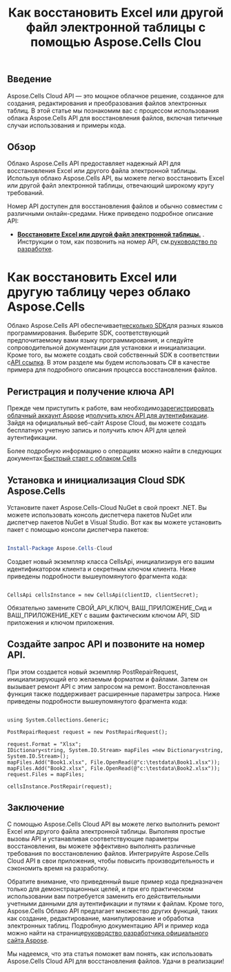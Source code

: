 ﻿---
title: Как восстановить Excel или другой файл электронной таблицы с помощью Aspose.Cells Clou
type: docs
url: /ru/how-to-repair-excel-file
description: Как восстановить Excel или другой файл электронной таблицы через облако Aspose.Cells
weight: 10
---
## Введение
Aspose.Cells Cloud API — это мощное облачное решение, созданное для создания, редактирования и преобразования файлов электронных таблиц. В этой статье мы познакомим вас с процессом использования облака Aspose.Cells API для восстановления файлов, включая типичные случаи использования и примеры кода.

## Обзор

Облако Aspose.Cells API предоставляет надежный API для восстановления Excel или другого файла электронной таблицы. Используя облако Aspose.Cells API, вы можете легко восстановить Excel или другой файл электронной таблицы, отвечающий широкому кругу требований.

Номер API доступен для восстановления файлов и обычно совместим с различными онлайн-средами. Ниже приведено подробное описание API:

- **[Восстановите Excel или другой файл электронной таблицы.](https://reference.aspose.cloud/cells/#/LightCells/PostRepair)** . Инструкции о том, как позвонить на номер API, см.[руководство по разработке](https://docs.aspose.cloud/cells/repair/).


# Как восстановить Excel или другую таблицу через облако Aspose.Cells

 Облако Aspose.Cells API обеспечивает[несколько SDK](https://github.com/aspose-cells-cloud)для разных языков программирования. Выберите SDK, соответствующий предпочитаемому вами языку программирования, и следуйте сопроводительной документации для установки и инициализации. Кроме того, вы можете создать свой собственный SDK в соответствии с[API ссылка](https://reference.aspose.cloud/cells/). В этом разделе мы будем использовать C# в качестве примера для подробного описания процесса восстановления файлов.


## Регистрация и получение ключа API

 Прежде чем приступить к работе, вам необходимо[зарегистрировать облачный аккаунт Aspose](https://id.containerize.com/signup) и[получить ключ API для аутентификации](https://dashboard.aspose.cloud/applications). Зайдя на официальный веб-сайт Aspose Cloud, вы можете создать бесплатную учетную запись и получить ключ API для целей аутентификации.

 Более подробную информацию о операциях можно найти в следующих документах:[Быстрый старт с облаком Cells](https://docs.aspose.cloud/cells/quickstart/)


## Установка и инициализация Cloud SDK Aspose.Cells

Установите пакет Aspose.Cells-Cloud NuGet в свой проект .NET. Вы можете использовать консоль диспетчера пакетов NuGet или диспетчер пакетов NuGet в Visual Studio.
Вот как вы можете установить пакет с помощью консоли диспетчера пакетов:

```Powershell

Install-Package Aspose.Cells-Cloud

```
Создает новый экземпляр класса CellsApi, инициализируя его вашим идентификатором клиента и секретным ключом клиента. Ниже приведены подробности вышеупомянутого фрагмента кода:

```CSharp

CellsApi cellsInstance = new CellsApi(clientID, clientSecret);

```

Обязательно замените СВОЙ_API_КЛЮЧ, ВАШ_ПРИЛОЖЕНИЕ_Сид и ВАШ_ПРИЛОЖЕНИЕ_KEY с вашим фактическим ключом API, SID приложения и ключом приложения.

## Создайте запрос API и позвоните на номер API.

При этом создается новый экземпляр PostRepairRequest, инициализирующий его желаемым форматом и файлами. Затем он вызывает ремонт API с этим запросом на ремонт. Восстановленная функция также поддерживает расширенные параметры запроса. Ниже приведены подробности вышеупомянутого фрагмента кода:


```CSharp

using System.Collections.Generic;

PostRepairRequest request = new PostRepairRequest();

request.Format = "Xlsx";
IDictionary<string, System.IO.Stream> mapFiles =new Dictionary<string, System.IO.Stream>(); 
mapFiles.Add("Book1.xlsx", File.OpenRead(@"c:\testdata\Book1.xlsx"));
mapFiles.Add("Book2.xlsx", File.OpenRead(@"c:\testdata\Book2.xlsx"));
request.Files = mapFiles;

cellsInstance.PostRepair(request);

```



## Заключение

С помощью Aspose.Cells Cloud API вы можете легко выполнить ремонт Excel или другого файла электронной таблицы. Выполняя простые вызовы API и устанавливая соответствующие параметры восстановления, вы можете эффективно выполнять различные требования по восстановлению файлов. Интегрируйте Aspose.Cells Cloud API в свои приложения, чтобы повысить производительность и сэкономить время на разработку.

 Обратите внимание, что приведенный выше пример кода предназначен только для демонстрационных целей, и при его практическом использовании вам потребуется заменить его действительными учетными данными для аутентификации и путями к файлам. Кроме того, Aspose.Cells Облако API предлагает множество других функций, таких как создание, редактирование, манипулирование и обработка электронных таблиц. Подробную документацию API и пример кода можно найти на странице[руководство разработчика официального сайта Aspose](/developer-guide/).

Мы надеемся, что эта статья поможет вам понять, как использовать Aspose.Cells Cloud API для восстановления файлов. Удачи в реализации!


